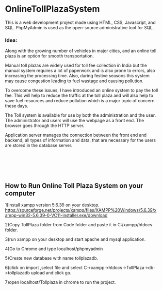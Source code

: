 # OnlineTollPlazaSystem
This is a web development project made using HTML, CSS, Javascript, and SQL. PhpMyAdmin is used as the open-source administrative tool for SQL.

### Idea:

Along with the growing number of vehicles in major cities, and an online toll plaza is an option for smooth transportation. 

Manual toll plazas are widely used for toll fee collection in India but the manual system requires a lot of paperwork and is also prone to errors, also increasing the processing time. Also, during festive seasons this system may cause congestion leading to fuel wastage and causing pollution.

To overcome these issues, I have introduced an online system to pay the toll fee. This will help to reduce the traffic at the toll plaza and will also help to save fuel resources and reduce pollution which is a major topic of concern these days.

The Toll system is available for use by both the administration and the user. The administrator and users will use the webpage as a front end. The browser goes through the HTTP server. 

Application server manages the connection between the front end and backend, all types of information and data, that are necessary for the users are stored in the database server.




<br>
<br>
<br>
<br>


## How to Run Online Toll Plaza System on your computer

1)Install xampp version 5.6.39 on your desktop. https://sourceforge.net/projects/xampp/files/XAMPP%20Windows/5.6.39/xampp-win32-5.6.39-0-VC11-installer.exe/download

2)Copy TollPlaza folder from Code folder and paste it in C:/xampp/htdocs folder.

3)run xampp on your desktop and start apache and mysql application.

4)Go to Chrome and type localhost/phpmyadmin

5)Create new database with name tollplazadb.

6)click on import ,select file and select C->xampp->htdocs->TollPlaza->db->tollplazadb upload and click go.

7)open localhost/Tollplaza in chrome to run the project.
